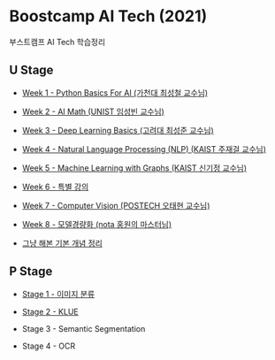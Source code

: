 # Boostcamp AI Tech (2021)

부스트캠프 AI Tech 학습정리

## U Stage

* [Week 1 - Python Basics For AI (가천대 최성철 교수님)](./Week1/README.md)

* [Week 2 - AI Math (UNIST 임성빈 교수님)](./Week2/README.md)

* [Week 3 - Deep Learning Basics (고려대 최성준 교수님)](./Week3/README.md)

* [Week 4 - Natural Language Processing (NLP) (KAIST 주재걸 교수님)](./Week4/README.md) 

* [Week 5 - Machine Learning with Graphs (KAIST 신기정 교수님)](./Week5/README.md)

* [Week 6 - 특별 강의](./Week6/README.md)

* [Week 7 - Computer Vision (POSTECH 오태현 교수님)](./Week7/README.md)

* [Week 8 - 모델경량화 (nota 홍원의 마스터님)](./Week8/README.md)

* [그냥 해본 기본 개념 정리](./etc/21-03-24.md)

## P Stage

* [Stage 1 - 이미지 분류](./P-Stage-1/README.md)

* [Stage 2 - KLUE](./P-Stage-2/README.md)

* Stage 3 - Semantic Segmentation

* Stage 4 - OCR
